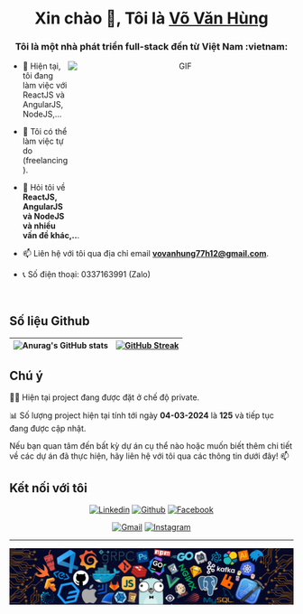 <h1 align="center">Xin chào 👋, Tôi là <a href="https://github.com/vovanhung-dev" target="blank">
Võ Văn Hùng</a></h1>
<h3 align="center">Tôi là một nhà phát triển full-stack đến từ Việt Nam :vietnam:</h3>

<a target="_blank" align="center">
  <img align="right" top="500" height="300" width="400" alt="GIF" src="https://media.giphy.com/media/SWoSkN6DxTszqIKEqv/giphy.gif">
</a>

- 🌱 Hiện tại, tôi đang làm việc với ReactJS và AngularJS, NodeJS,...

- 🤝 Tôi có thể làm việc tự do (freelancing).

- 💬 Hỏi tôi về **ReactJS, AngularJS và NodeJS và nhiều vấn đề khác,..**.

- 📫 Liên hệ với tôi qua địa chỉ email **vovanhung77h12@gmail.com**.
- 📞 Số điện thoại: 0337163991 (Zalo)
<br/>

## Số liệu Github

![Anurag's GitHub stats](https://github-readme-stats.vercel.app/api?username=vovanhung-dev&&rank_icon=github&theme=dark)|[![GitHub Streak](https://streak-stats.demolab.com?user=vovanhung-dev&theme=prussian&date_format=M%20j%5B%2C%20Y%5D&mode=weekly)](https://git.io/streak-stats)
|---|---|
## Chú ý
🤝🏻 Hiện tại project đang được đặt ở chế độ private.

📊 Số lượng project hiện tại tính tới ngày **04-03-2024** là **125** và tiếp tục đang được cập nhật.

Nếu bạn quan tâm đến bất kỳ dự án cụ thể nào hoặc muốn biết thêm chi tiết về các dự án đã thực hiện, hãy liên hệ với tôi qua các thông tin dưới đây! 📫

## Kết nối với tôi

<p align="center">
  <a href="https://www.linkedin.com/in/võ-văn-hùng-6b92721a7/"><img alt="Linkedin" title="Vo Van Hung Linkedin" src="https://img.shields.io/badge/LinkedIn-0077B5?style=for-the-badge&logo=linkedin&logoColor=white"></a>
  <a href="https://github.com/vovanhung-dev"><img alt="Github" title="Vo Van Hung Github" src="https://img.shields.io/badge/GitHub-100000?style=for-the-badge&logo=github&logoColor=white"></a>
  <a href="https://facebook.com/vovan.hung.79069/"><img alt="Facebook" title="Vo Van Hung FB" src="https://img.shields.io/badge/Facebook-1877F2?style=for-the-badge&logo=facebook&logoColor=white"></a>
 </p>
 <p align="center">
  <a href="mailto:vovanhung77h12@gmail.com"><img alt="Gmail" title="Vo Van Hung Gmail" src="https://img.shields.io/badge/Gmail-D14836?style=for-the-badge&logo=gmail&logoColor=white"></a>
  <a href="https://instagram.com/vanhung99_gl"><img alt="Instagram" title="Vo Van Hung Instagram" src="https://img.shields.io/badge/Instagram-E4405F?style=for-the-badge&logo=instagram&logoColor=white"></a>
</p>

------

![Github Banner](https://github.com/Jaydeep-Yadav/Jaydeep-Yadav/blob/main/banner.png)

